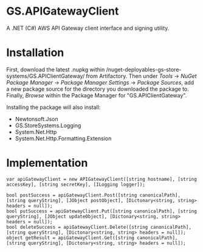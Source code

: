 # GS.APIGatewayClient
A .NET (C#) AWS API Gateway client interface and signing utility.

# Installation
First, download the latest .nupkg within /nuget-deployables-gs-store-systems/GS.APIClientGateway/ from Artifactory.
Then under *Tools* -> *NuGet Package Manager* -> *Package Manager Settings* -> *Package Sources*, add a new package source for the directory you downloaded the package to.
Finally, *Browse* within the Package Manager for "GS.APIClientGateway".

Installing the package will also install:
  - Newtonsoft.Json
  - GS.StoreSystems.Logging
  - System.Net.Http
  - System.Net.Http.Formatting.Extension

# Implementation
```
var apiGatewayClient = new APIGatewayClient([string hostname], [string accessKey], [string secretKey], [ILogging logger]);

bool postSuccess = apiGatewayClient.Post([string canonicalPath], [string queryString], [JObject postObject], [Dictonary<string, string> headers = null]);
bool putSuccess = apiGatewayClient.Put([string canonicalPath], [string queryString], [JObject updateObject], [Dictonary<string, string> headers = null]);
bool deleteSuccess = apiGatewayClient.Delete([string canonicalPath], [string queryString], [Dictonary<string, string> headers = null]);
object getResult = apiGatewayClient.Get([string canonicalPath], [string queryString], [Dictonary<string, string> headers = null]);
```